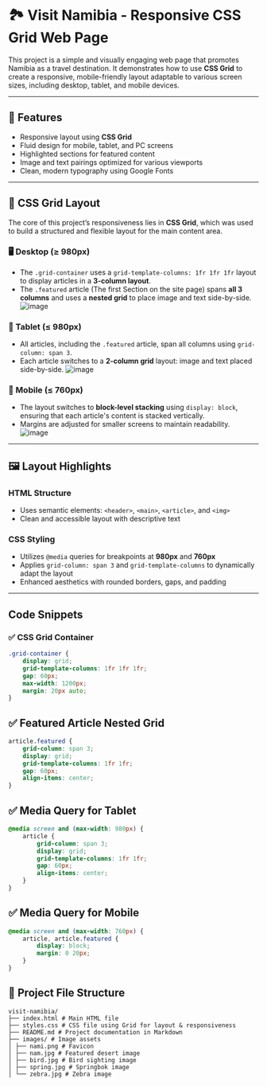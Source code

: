 # 🏞️ Visit Namibia - Responsive CSS Grid Web Page

This project is a simple and visually engaging web page that promotes Namibia as a travel destination. It demonstrates how to use **CSS Grid** to create a responsive, mobile-friendly layout adaptable to various screen sizes, including desktop, tablet, and mobile devices.

---

## 📌 Features
- Responsive layout using **CSS Grid**
- Fluid design for mobile, tablet, and PC screens
- Highlighted sections for featured content
- Image and text pairings optimized for various viewports
- Clean, modern typography using Google Fonts

---

## 🧱 CSS Grid Layout

The core of this project’s responsiveness lies in **CSS Grid**, which was used to build a structured and flexible layout for the main content area.

### 🖥️ Desktop (≥ 980px)

- The `.grid-container` uses a `grid-template-columns: 1fr 1fr 1fr` layout to display articles in a **3-column layout**.
- The `.featured` article (The first Section on the site page) spans **all 3 columns** and uses a **nested grid** to place image and text side-by-side.
![image](https://github.com/user-attachments/assets/d39ea91e-8445-4021-9516-302bbf5d2c80)


### 📱 Tablet (≤ 980px)

- All articles, including the `.featured` article, span all columns using `grid-column: span 3`.
- Each article switches to a **2-column grid** layout: image and text placed side-by-side.
![image](https://github.com/user-attachments/assets/a1a3220c-6b7f-4b16-9475-568b825bd597)


### 📲 Mobile (≤ 760px)

- The layout switches to **block-level stacking** using `display: block`, ensuring that each article's content is stacked vertically.
- Margins are adjusted for smaller screens to maintain readability.
![image](https://github.com/user-attachments/assets/df0d5c90-3127-4280-ac78-9f62d77868fc)


---

## 🖼️ Layout Highlights

### HTML Structure

- Uses semantic elements: `<header>`, `<main>`, `<article>`, and `<img>`
- Clean and accessible layout with descriptive text

### CSS Styling

- Utilizes `@media` queries for breakpoints at **980px** and **760px**
- Applies `grid-column: span 3` and `grid-template-columns` to dynamically adapt the layout
- Enhanced aesthetics with rounded borders, gaps, and padding

---

##  Code Snippets

### ✅ CSS Grid Container

```css
.grid-container {
    display: grid;
    grid-template-columns: 1fr 1fr 1fr;
    gap: 60px;
    max-width: 1200px;
    margin: 20px auto;
}
```

## ✅ Featured Article Nested Grid
```css
article.featured {
    grid-column: span 3;
    display: grid;
    grid-template-columns: 1fr 1fr;
    gap: 60px;
    align-items: center;
}
```
## ✅ Media Query for Tablet
```css
@media screen and (max-width: 980px) {
    article {
        grid-column: span 3;
        display: grid;
        grid-template-columns: 1fr 1fr;
        gap: 60px;
        align-items: center;
    }
}
```
## ✅ Media Query for Mobile
```css
@media screen and (max-width: 760px) {
    article, article.featured {
        display: block;
        margin: 0 20px;
    }
}
```
## 📁 Project File Structure
```text
visit-namibia/
├── index.html # Main HTML file
├── styles.css # CSS file using Grid for layout & responsiveness
├── README.md # Project documentation in Markdown
├── images/ # Image assets
│ ├── nami.png # Favicon
│ ├── nam.jpg # Featured desert image
│ ├── bird.jpg # Bird sighting image
│ ├── spring.jpg # Springbok image
│ └── zebra.jpg # Zebra image


